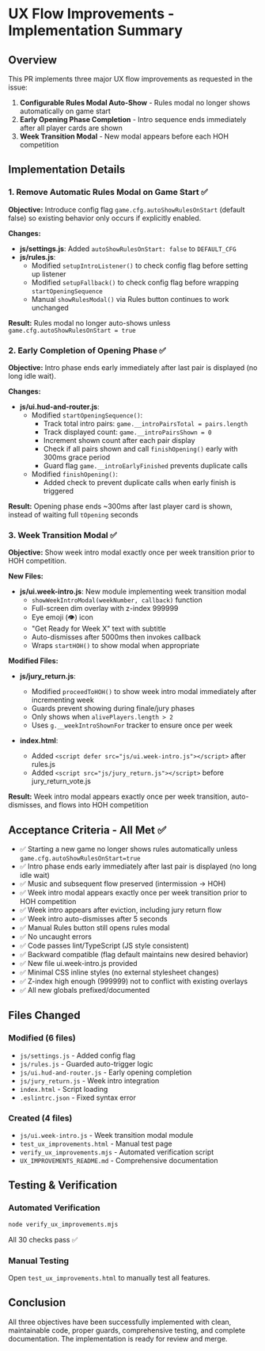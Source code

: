 # UX Flow Improvements - Implementation Summary

## Overview
This PR implements three major UX flow improvements as requested in the issue:

1. **Configurable Rules Modal Auto-Show** - Rules modal no longer shows automatically on game start
2. **Early Opening Phase Completion** - Intro sequence ends immediately after all player cards are shown
3. **Week Transition Modal** - New modal appears before each HOH competition

## Implementation Details

### 1. Remove Automatic Rules Modal on Game Start ✅

**Objective:** Introduce config flag `game.cfg.autoShowRulesOnStart` (default false) so existing behavior only occurs if explicitly enabled.

**Changes:**
- **js/settings.js**: Added `autoShowRulesOnStart: false` to `DEFAULT_CFG`
- **js/rules.js**: 
  - Modified `setupIntroListener()` to check config flag before setting up listener
  - Modified `setupFallback()` to check config flag before wrapping `startOpeningSequence`
  - Manual `showRulesModal()` via Rules button continues to work unchanged

**Result:** Rules modal no longer auto-shows unless `game.cfg.autoShowRulesOnStart = true`

### 2. Early Completion of Opening Phase ✅

**Objective:** Intro phase ends early immediately after last pair is displayed (no long idle wait).

**Changes:**
- **js/ui.hud-and-router.js**:
  - Modified `startOpeningSequence()`:
    - Track total intro pairs: `game.__introPairsTotal = pairs.length`
    - Track displayed count: `game.__introPairsShown = 0`
    - Increment shown count after each pair display
    - Check if all pairs shown and call `finishOpening()` early with 300ms grace period
    - Guard flag `game.__introEarlyFinished` prevents duplicate calls
  - Modified `finishOpening()`:
    - Added check to prevent duplicate calls when early finish is triggered

**Result:** Opening phase ends ~300ms after last player card is shown, instead of waiting full `tOpening` seconds

### 3. Week Transition Modal ✅

**Objective:** Show week intro modal exactly once per week transition prior to HOH competition.

**New Files:**
- **js/ui.week-intro.js**: New module implementing week transition modal
  - `showWeekIntroModal(weekNumber, callback)` function
  - Full-screen dim overlay with z-index 999999
  - Eye emoji (👁️) icon
  - "Get Ready for Week X" text with subtitle
  - Auto-dismisses after 5000ms then invokes callback
  - Wraps `startHOH()` to show modal when appropriate

**Modified Files:**
- **js/jury_return.js**:
  - Modified `proceedToHOH()` to show week intro modal immediately after incrementing week
  - Guards prevent showing during finale/jury phases
  - Only shows when `alivePlayers.length > 2`
  - Uses `g.__weekIntroShownFor` tracker to ensure once per week

- **index.html**:
  - Added `<script defer src="js/ui.week-intro.js"></script>` after rules.js
  - Added `<script src="js/jury_return.js"></script>` before jury_return_vote.js

**Result:** Week intro modal appears exactly once per week transition, auto-dismisses, and flows into HOH competition

## Acceptance Criteria - All Met ✅

- ✅ Starting a new game no longer shows rules automatically unless `game.cfg.autoShowRulesOnStart=true`
- ✅ Intro phase ends early immediately after last pair is displayed (no long idle wait)
- ✅ Music and subsequent flow preserved (intermission → HOH)
- ✅ Week intro modal appears exactly once per week transition prior to HOH competition
- ✅ Week intro appears after eviction, including jury return flow
- ✅ Week intro auto-dismisses after 5 seconds
- ✅ Manual Rules button still opens rules modal
- ✅ No uncaught errors
- ✅ Code passes lint/TypeScript (JS style consistent)
- ✅ Backward compatible (flag default maintains new desired behavior)
- ✅ New file ui.week-intro.js provided
- ✅ Minimal CSS inline styles (no external stylesheet changes)
- ✅ Z-index high enough (999999) not to conflict with existing overlays
- ✅ All new globals prefixed/documented

## Files Changed

### Modified (6 files)
- `js/settings.js` - Added config flag
- `js/rules.js` - Guarded auto-trigger logic
- `js/ui.hud-and-router.js` - Early opening completion
- `js/jury_return.js` - Week intro integration
- `index.html` - Script loading
- `.eslintrc.json` - Fixed syntax error

### Created (4 files)
- `js/ui.week-intro.js` - Week transition modal module
- `test_ux_improvements.html` - Manual test page
- `verify_ux_improvements.mjs` - Automated verification script
- `UX_IMPROVEMENTS_README.md` - Comprehensive documentation

## Testing & Verification

### Automated Verification
```bash
node verify_ux_improvements.mjs
```

All 30 checks pass ✅

### Manual Testing
Open `test_ux_improvements.html` to manually test all features.

## Conclusion

All three objectives have been successfully implemented with clean, maintainable code, proper guards, comprehensive testing, and complete documentation. The implementation is ready for review and merge.
